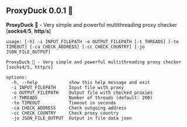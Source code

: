 ## ProxyDuck 0.0.1 🦆 
**ProxyDuck** 🦆 - Very simple and powerful multithreading proxy checker [**socks4**/**5**, **http**/**s**]

    usage: [-h] -i INPUT_FILEPATH -o OUTPUT_FILEPATH [-t THREADS] [-to TIMEOUT] [-ca CHECK_ADDRESS] [-cc CHECK_COUNTRY] [-jo JSON_FILE_OUTPUT]
    
    ProxyDuck 🦆 - Very simple and powerful multithreading proxy checker [socks4/5, http/s]
    
    options:
      -h, --help            show this help message and exit
      -i INPUT_FILEPATH     Input file with proxy
      -o OUTPUT_FILEPATH    Output file with checked proxies
      -t THREADS            Number of threads (default: 200)
      -to TIMEOUT           Timeout in seconds
      -ca CHECK_ADDRESS     Check outgoing address
      -cc CHECK_COUNTRY     Check proxy country
      -jo JSON_FILE_OUTPUT  Output in file data json


